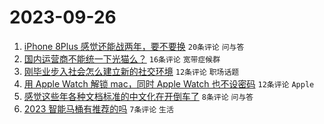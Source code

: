 # 2023-09-26

1. [iPhone 8Plus 感觉还能战两年，要不要换](https://www.v2ex.com/t/977133) `20条评论` `问与答`
1. [国内运营商不能统一下光猫么？](https://www.v2ex.com/t/977137) `16条评论` `宽带症候群`
1. [刚毕业步入社会怎么建立新的社交环境](https://www.v2ex.com/t/977140) `12条评论` `职场话题`
1. [用 Apple Watch 解锁 mac，同时 Apple Watch 也不设密码](https://www.v2ex.com/t/977134) `12条评论` `Apple`
1. [感觉这些年各种文档标准的中文化在开倒车了](https://www.v2ex.com/t/977131) `8条评论` `问与答`
1. [2023 智能马桶有推荐的吗](https://www.v2ex.com/t/977135) `7条评论` `生活`
